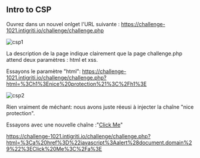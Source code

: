 ## Intro to CSP

Ouvrez dans un nouvel onlget l'URL suivante : https://challenge-1021.intigriti.io/challenge/challenge.php

![csp1](https://github.com/aabda2000/sti3a-security/assets/38082725/d42a1a31-ecd3-4c76-897b-f8d97db1df3f)

La description de la page indique clairement que la page challenge.php attend deux paramètres : html et xss.

Essayons  le paramètre "html": https://challenge-1021.intigriti.io/challenge/challenge.php?html=%3Ch1%3Enice%20protection%21%3C%2Fh1%3E

![csp2](https://github.com/aabda2000/sti3a-security/assets/38082725/5cde9f16-38e9-43e4-8460-38fd19faabd7)

Rien vraiment de méchant: nous avons juste réeusi à injecter la chaîne "nice protection".

Essayons avec une nouvelle chaîne :"<a href="javascript:alert(document.domain)">Click Me</a>"

https://challenge-1021.intigriti.io/challenge/challenge.php?html=%3Ca%20href%3D%22javascript%3Aalert%28document.domain%29%22%3EClick%20Me%3C%2Fa%3E

